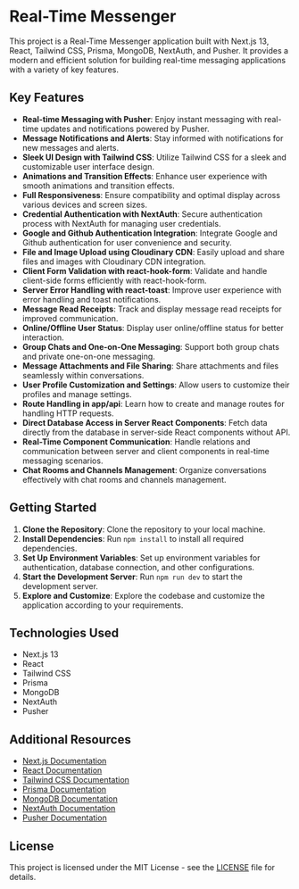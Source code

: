 # Real-Time Messenger

This project is a Real-Time Messenger application built with Next.js 13, React, Tailwind CSS, Prisma, MongoDB, NextAuth, and Pusher. It provides a modern and efficient solution for building real-time messaging applications with a variety of key features.

## Key Features

- **Real-time Messaging with Pusher**: Enjoy instant messaging with real-time updates and notifications powered by Pusher.
- **Message Notifications and Alerts**: Stay informed with notifications for new messages and alerts.
- **Sleek UI Design with Tailwind CSS**: Utilize Tailwind CSS for a sleek and customizable user interface design.
- **Animations and Transition Effects**: Enhance user experience with smooth animations and transition effects.
- **Full Responsiveness**: Ensure compatibility and optimal display across various devices and screen sizes.
- **Credential Authentication with NextAuth**: Secure authentication process with NextAuth for managing user credentials.
- **Google and Github Authentication Integration**: Integrate Google and Github authentication for user convenience and security.
- **File and Image Upload using Cloudinary CDN**: Easily upload and share files and images with Cloudinary CDN integration.
- **Client Form Validation with react-hook-form**: Validate and handle client-side forms efficiently with react-hook-form.
- **Server Error Handling with react-toast**: Improve user experience with error handling and toast notifications.
- **Message Read Receipts**: Track and display message read receipts for improved communication.
- **Online/Offline User Status**: Display user online/offline status for better interaction.
- **Group Chats and One-on-One Messaging**: Support both group chats and private one-on-one messaging.
- **Message Attachments and File Sharing**: Share attachments and files seamlessly within conversations.
- **User Profile Customization and Settings**: Allow users to customize their profiles and manage settings.
- **Route Handling in app/api**: Learn how to create and manage routes for handling HTTP requests.
- **Direct Database Access in Server React Components**: Fetch data directly from the database in server-side React components without API.
- **Real-Time Component Communication**: Handle relations and communication between server and client components in real-time messaging scenarios.
- **Chat Rooms and Channels Management**: Organize conversations effectively with chat rooms and channels management.

## Getting Started

1. **Clone the Repository**: Clone the repository to your local machine.
2. **Install Dependencies**: Run `npm install` to install all required dependencies.
3. **Set Up Environment Variables**: Set up environment variables for authentication, database connection, and other configurations.
4. **Start the Development Server**: Run `npm run dev` to start the development server.
5. **Explore and Customize**: Explore the codebase and customize the application according to your requirements.

## Technologies Used

- Next.js 13
- React
- Tailwind CSS
- Prisma
- MongoDB
- NextAuth
- Pusher

## Additional Resources

- [Next.js Documentation](https://nextjs.org/docs)
- [React Documentation](https://reactjs.org/docs)
- [Tailwind CSS Documentation](https://tailwindcss.com/docs)
- [Prisma Documentation](https://www.prisma.io/docs)
- [MongoDB Documentation](https://docs.mongodb.com)
- [NextAuth Documentation](https://next-auth.js.org/getting-started/introduction)
- [Pusher Documentation](https://pusher.com/docs)

## License

This project is licensed under the MIT License - see the [LICENSE](LICENSE) file for details.


